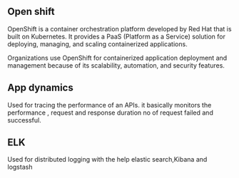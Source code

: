 **Open shift**
--------------
OpenShift is a container orchestration platform developed by Red Hat that is 
built on Kubernetes. It provides a PaaS (Platform as a Service) solution for deploying, 
managing, and scaling containerized applications.

Organizations use OpenShift for containerized application deployment and management because of its scalability, 
automation, and security features.

**App dynamics**
-----------------
Used for tracing the performance of an APIs. it basically monitors the performance , request and response duration
no of request failed and successful.

**ELK**
---------
Used for distributed logging with the help elastic search,Kibana and logstash



